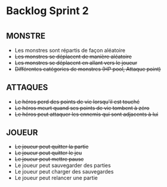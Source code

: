 <h1>Backlog Sprint 2<h1>

  <h2>MONSTRE</h2>
  <ul>
    <li>Les monstres sont répartis de façon aléatoire</li>
    <li><s>Les monstres se déplacent de manière aléatoire</s></li>
    <li><s>Les monstres se déplacent en allant vers le joueur</s></li>
    <li><s>Différentes catégories de monstres (HP pool, Attaque point)</s></li>  
  </ul>

  <h2>ATTAQUES</h2>
  <ul>
    <li><s>Le héros perd des points de vie lorsqu'il est touché</s></li>
    <li><s>Le héros meurt quand ses points de vie tombent à zéro</s></li>
    <li><s>Le héros peut attaquer les ennemis qui sont adjacents à lui</s></li>
  </ul>
  
  <h2>JOUEUR</h2>
  <ul>
    <li><s>Le joueur peut quitter la partie</s></li>
    <li><s>Le joueur peut quitter le jeu</s></li>
    <li><s>Le joueur peut mettre pause</s></li>
    <li>Le joueur peut sauvegarder des parties</li>
    <li>Le joueur peut charger des sauvegardes</li>
    <li>Le joueur peut relancer une partie</li>
  </ul>
